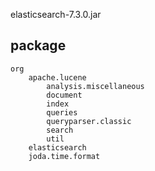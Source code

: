 elasticsearch-7.3.0.jar

## package
```
org
    apache.lucene
        analysis.miscellaneous
        document
        index
        queries
        queryparser.classic
        search
        util
    elasticsearch
    joda.time.format
```